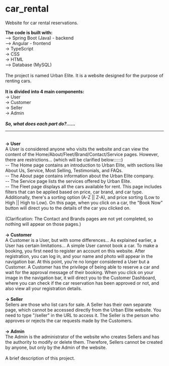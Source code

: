 # car_rental
Website for car rental reservations.

<strong>The code is built with:</strong> <br>
--> Spring Boot (Java) - backend <br>
--> Angular - frontend <br>
   -> TypeScript <br>
   -> CSS <br>
   -> HTML <br>
--> Database (MySQL)<br>
<br>
The project is named Urban Elite. It is a website designed for the purpose of renting cars.<br>
<br>
<strong>It is divided into 4 main components:</strong> <br>
-> User <br>
-> Customer <br>
-> Seller <br>
-> Admin<br>
<br>
<strong><i>So, what does each part do?......</i></strong><br>
<hr>
<br>
<strong>-> User</strong><br>
A User is considered anyone who visits the website and can view the content of the Home/About/Fleet/Brand/Contact/Service pages. However, there are restrictions... (which will be clarified below::::::) <br>
-- The Home page contains an introduction to Urban Elite, with sections like About Us, Service, Most Selling, Testimonials, and FAQs. <br>
-- The About page contains information about the Urban Elite company. <br>
-- The Service page lists the services offered by Urban Elite. <br>
-- The Fleet page displays all the cars available for rent. This page includes filters that can be applied based on price, car brand, and car type. Additionally, there's a sorting option (A-Z || Z-A), and price sorting (Low to High || High to Low). On this page, when you click on a car, the "Book Now" button will direct you to the details of the car you clicked on.<br>
<br>
(Clarification: The Contact and Brands pages are not yet completed, so nothing will appear on those pages.)<br>
<br>
<strong>-> Customer</strong><br> 
A Customer is a User, but with some differences... As explained earlier, a User has certain limitations... A simple User cannot book a car. To make a booking, you first need to register an account on this website. After registration, you can log in, and your name and photo will appear in the navigation bar. At this point, you're no longer considered a User but a Customer. A Customer has the privilege of being able to reserve a car and wait for the approval message of their booking. When you click on your image in the navigation bar, it will direct you to the Customer Dashboard, where you can check if the car reservation has been approved or not, and also view all your registration details.<br>
<br>
<strong>-> Seller</strong><br> 
Sellers are those who list cars for sale. A Seller has their own separate page, which cannot be accessed directly from the Urban Elite website. You need to type "/seller" in the URL to access it. The Seller is the person who approves or rejects the car requests made by the Customers.<br>
<br>
<strong>-> Admin</strong><br> 
The Admin is the administrator of the website who creates Sellers and has the authority to modify or delete them. Therefore, Sellers cannot be created by anyone, but only by the Admin of the website.<br>
<br>
A brief description of this project.<br>
<br>
